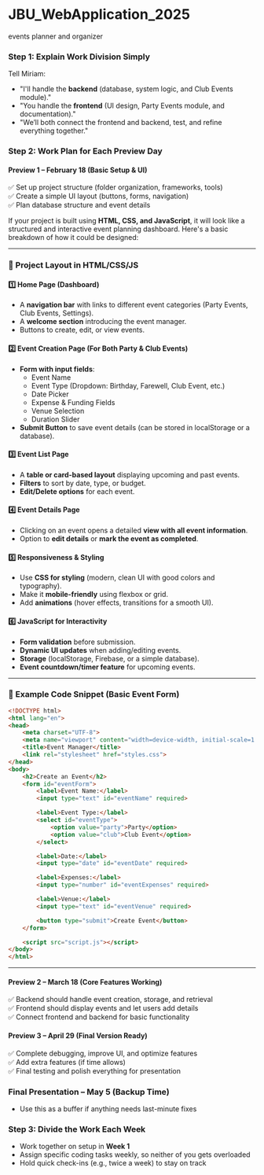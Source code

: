 # JBU_WebApplication_2025
events planner and organizer

### **Step 1: Explain Work Division Simply**  
Tell Miriam:  
- "I'll handle the **backend** (database, system logic, and Club Events module)."  
- "You handle the **frontend** (UI design, Party Events module, and documentation)."  
- "We’ll both connect the frontend and backend, test, and refine everything together."  

### **Step 2: Work Plan for Each Preview Day**  

#### **Preview 1 – February 18 (Basic Setup & UI)**  
✅ Set up project structure (folder organization, frameworks, tools)  
✅ Create a simple UI layout (buttons, forms, navigation)  
✅ Plan database structure and event details  

If your project is built using **HTML, CSS, and JavaScript**, it will look like a structured and interactive event planning dashboard. Here's a basic breakdown of how it could be designed:

---

### **📌 Project Layout in HTML/CSS/JS**
#### **1️⃣ Home Page (Dashboard)**
- A **navigation bar** with links to different event categories (Party Events, Club Events, Settings).
- A **welcome section** introducing the event manager.
- Buttons to create, edit, or view events.

#### **2️⃣ Event Creation Page (For Both Party & Club Events)**
- **Form with input fields**:
  - Event Name
  - Event Type (Dropdown: Birthday, Farewell, Club Event, etc.)
  - Date Picker
  - Expense & Funding Fields
  - Venue Selection
  - Duration Slider
- **Submit Button** to save event details (can be stored in localStorage or a database).

#### **3️⃣ Event List Page**
- A **table or card-based layout** displaying upcoming and past events.
- **Filters** to sort by date, type, or budget.
- **Edit/Delete options** for each event.

#### **4️⃣ Event Details Page**
- Clicking on an event opens a detailed **view with all event information**.
- Option to **edit details** or **mark the event as completed**.

#### **5️⃣ Responsiveness & Styling**
- Use **CSS for styling** (modern, clean UI with good colors and typography).
- Make it **mobile-friendly** using flexbox or grid.
- Add **animations** (hover effects, transitions for a smooth UI).

#### **6️⃣ JavaScript for Interactivity**
- **Form validation** before submission.
- **Dynamic UI updates** when adding/editing events.
- **Storage** (localStorage, Firebase, or a simple database).
- **Event countdown/timer feature** for upcoming events.

---

### **📌 Example Code Snippet (Basic Event Form)**
```html
<!DOCTYPE html>
<html lang="en">
<head>
    <meta charset="UTF-8">
    <meta name="viewport" content="width=device-width, initial-scale=1.0">
    <title>Event Manager</title>
    <link rel="stylesheet" href="styles.css">
</head>
<body>
    <h2>Create an Event</h2>
    <form id="eventForm">
        <label>Event Name:</label>
        <input type="text" id="eventName" required>

        <label>Event Type:</label>
        <select id="eventType">
            <option value="party">Party</option>
            <option value="club">Club Event</option>
        </select>

        <label>Date:</label>
        <input type="date" id="eventDate" required>

        <label>Expenses:</label>
        <input type="number" id="eventExpenses" required>

        <label>Venue:</label>
        <input type="text" id="eventVenue" required>

        <button type="submit">Create Event</button>
    </form>

    <script src="script.js"></script>
</body>
</html>
```

---


#### **Preview 2 – March 18 (Core Features Working)**  
✅ Backend should handle event creation, storage, and retrieval  
✅ Frontend should display events and let users add details  
✅ Connect frontend and backend for basic functionality  

#### **Preview 3 – April 29 (Final Version Ready)**  
✅ Complete debugging, improve UI, and optimize features  
✅ Add extra features (if time allows)  
✅ Final testing and polish everything for presentation  

### **Final Presentation – May 5 (Backup Time)**  
- Use this as a buffer if anything needs last-minute fixes  

### **Step 3: Divide the Work Each Week**  
- Work together on setup in **Week 1**  
- Assign specific coding tasks weekly, so neither of you gets overloaded  
- Hold quick check-ins (e.g., twice a week) to stay on track  
